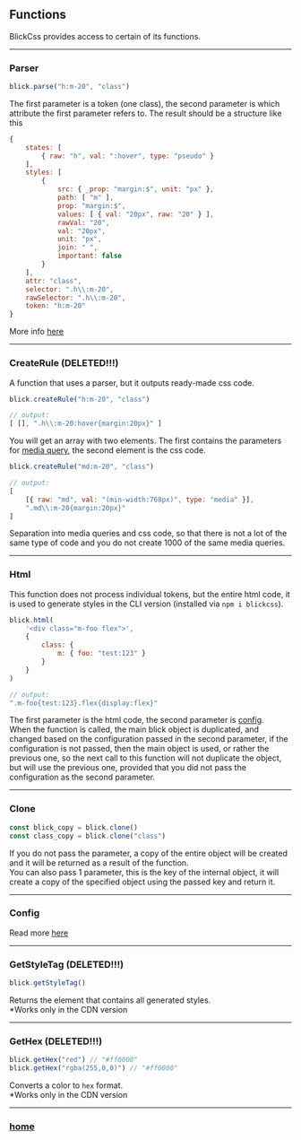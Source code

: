 ## Functions


BlickCss provides access to certain of its functions.


---
### Parser

```js
blick.parse("h:m-20", "class")
```

The first parameter is a token (one class), the second parameter is which attribute the first parameter refers to. The result should be a structure like this

```js
{
    states: [
        { raw: "h", val: ":hover", type: "pseudo" }
    ],
    styles: [
        {
            src: { _prop: "margin:$", unit: "px" },
            path: [ "m" ],
            prop: "margin:$",
            values: [ { val: "20px", raw: "20" } ],
            rawVal: "20",
            val: "20px",
            unit: "px",
            join: " ",
            important: false
        }
    ],
    attr: "class",
    selector: ".h\\:m-20",
    rawSelector: ".h\\:m-20",
    token: "h:m-20"
}
```
More info [here](./parser.md)


---
### CreateRule (DELETED!!!)

A function that uses a parser, but it outputs ready-made css code.

```js
blick.createRule("h:m-20", "class")

// output:
[ [], ".h\\:m-20:hover{margin:20px}" ]
```

You will get an array with two elements. The first contains the parameters for [media query](./media-query.md), the second element is the css code.

```js
blick.createRule("md:m-20", "class")

// output:
[
    [{ raw: "md", val: "(min-width:768px)", type: "media" }],
    ".md\\:m-20{margin:20px}"
]
```

Separation into media queries and css code, so that there is not a lot of the same type of code and you do not create 1000 of the same media queries.

---
### Html

This function does not process individual tokens, but the entire html code, it is used to generate styles in the CLI version (installed via `npm i blickcss`).

```js
blick.html(
    '<div class="m-foo flex">',
    {
        class: {
            m: { foo: "test:123" }
        }
    }
)

// output:
".m-foo{test:123}.flex{display:flex}"
```

The first parameter is the html code, the second parameter is [config](./config.md).  
When the function is called, the main blick object is duplicated, and changed based on the configuration passed in the second parameter, if the configuration is not passed, then the main object is used, or rather the previous one, so the next call to this function will not duplicate the object, but will use the previous one, provided that you did not pass the configuration as the second parameter.

---
### Clone

```js
const blick_copy = blick.clone()
const class_copy = blick.clone("class")
```

If you do not pass the parameter, a copy of the entire object will be created and it will be returned as a result of the function.    
You can also pass 1 parameter, this is the key of the internal object, it will create a copy of the specified object using the passed key and return it.


---
### Config

Read more [here](./config.md)


---
### GetStyleTag (DELETED!!!)

```js
blick.getStyleTag()
```
Returns the element that contains all generated styles.  
*Works only in the CDN version

---
### GetHex (DELETED!!!)

```js
blick.getHex("red") // "#ff0000"
blick.getHex("rgba(255,0,0)") // "#ff0000"
```

Converts a color to `hex` format.  
*Works only in the CDN version


---
### [home](./main.md)


